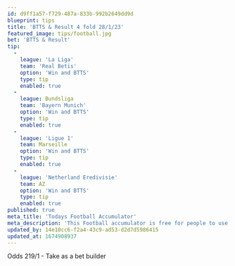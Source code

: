 ```yaml
---
id: d9ff1a57-f729-487a-833b-992b2649dd9d
blueprint: tips
title: 'BTTS & Result 4 fold 28/1/23'
featured_image: tips/football.jpg
bet: 'BTTS & Result'
tip:
  -
    league: 'La Liga'
    team: 'Real Betis'
    option: 'Win and BTTS'
    type: tip
    enabled: true
  -
    league: Bundsliga
    team: 'Bayern Munich'
    option: 'Win and BTTS'
    type: tip
    enabled: true
  -
    league: 'Ligue 1'
    team: Marseille
    option: 'Win and BTTS'
    type: tip
    enabled: true
  -
    league: 'Netherland Eredivisie'
    team: AZ
    option: 'Win and BTTS'
    type: tip
    enabled: true
published: true
meta_title: 'Todays Football Accumulator'
meta_description: 'This Football accumulator is free for people to use who are looking for Football tips. UK football tips daily'
updated_by: 14e10cc6-f2a4-43c9-ad53-d2d7d5986415
updated_at: 1674908937
---
```

Odds 219/1 - Take as a bet builder